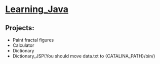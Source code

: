 # [Learning_Java](https://github.com/RotatingSky/Learning_Java.git)

## Projects:

* Paint fractal figures
* Calculator
* Dictionary
* Dictionary_JSP(You should move data.txt to {CATALINA_PATH}/bin/)
